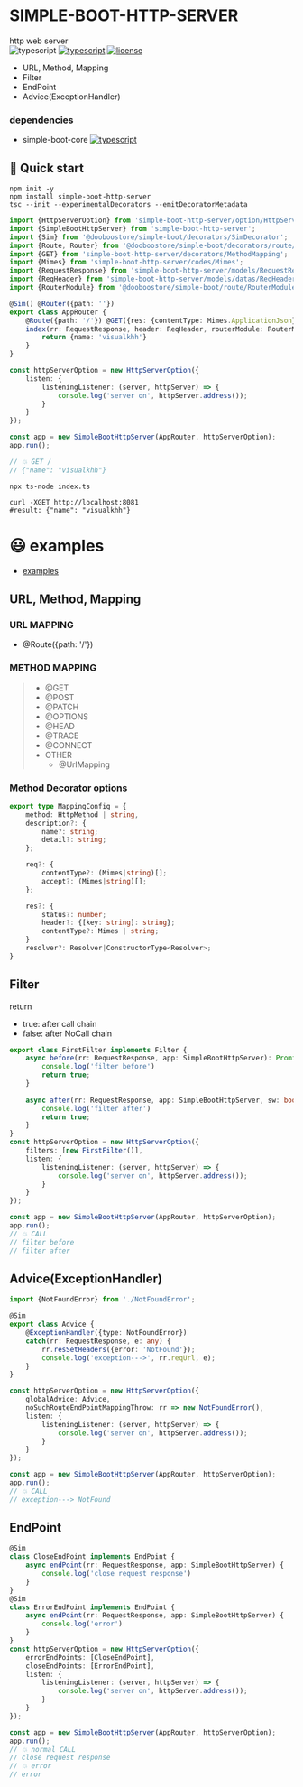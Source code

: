 SIMPLE-BOOT-HTTP-SERVER
===
http web server  
![typescript](https://img.shields.io/badge/-typescript-black?logo=typescript) [![typescript](https://img.shields.io/badge/-npm-black?logo=npm)](https://www.npmjs.com/package/simple-boot-http-server) [![license](https://img.shields.io/badge/license-MIT-green)](LICENSE.md)

* URL, Method, Mapping
* Filter
* EndPoint
* Advice(ExceptionHandler)


### dependencies  
* simple-boot-core [![typescript](https://img.shields.io/badge/-npm-black?logo=npm)](https://www.npmjs.com/package/simple-boot-core) 


## 🚀 Quick start
```shell
npm init -y
npm install simple-boot-http-server
tsc --init --experimentalDecorators --emitDecoratorMetadata
```

```typescript
import {HttpServerOption} from 'simple-boot-http-server/option/HttpServerOption';
import {SimpleBootHttpServer} from 'simple-boot-http-server';
import {Sim} from '@dooboostore/simple-boot/decorators/SimDecorator';
import {Route, Router} from '@dooboostore/simple-boot/decorators/route/Router';
import {GET} from 'simple-boot-http-server/decorators/MethodMapping';
import {Mimes} from 'simple-boot-http-server/codes/Mimes';
import {RequestResponse} from 'simple-boot-http-server/models/RequestResponse';
import {ReqHeader} from 'simple-boot-http-server/models/datas/ReqHeader';
import {RouterModule} from '@dooboostore/simple-boot/route/RouterModule';

@Sim() @Router({path: ''})
export class AppRouter {
    @Route({path: '/'}) @GET({res: {contentType: Mimes.ApplicationJson}})
    index(rr: RequestResponse, header: ReqHeader, routerModule: RouterModule) {
        return {name: 'visualkhh'}
    }
}

const httpServerOption = new HttpServerOption({
    listen: {
        listeningListener: (server, httpServer) => {
            console.log('server on', httpServer.address());
        }
    }
});

const app = new SimpleBootHttpServer(AppRouter, httpServerOption);
app.run();

// 💥 GET /
// {"name": "visualkhh"}
```
```shell
npx ts-node index.ts
```
```shell
curl -XGET http://localhost:8081
#result: {"name": "visualkhh"}
```

# 😃 examples
- [examples](./examples)

## URL, Method, Mapping
### URL MAPPING
* @Route({path: '/'})
### METHOD MAPPING
> * @GET
> * @POST
> * @PATCH
> * @OPTIONS
> * @HEAD
> * @TRACE
> * @CONNECT
> * OTHER
>   * @UrlMapping
### Method Decorator options
```typescript
export type MappingConfig = {
    method: HttpMethod | string,
    description?: {
        name?: string;
        detail?: string;
    };

    req?: {
        contentType?: (Mimes|string)[];
        accept?: (Mimes|string)[];
    };

    res?: {
        status?: number;
        header?: {[key: string]: string};
        contentType?: Mimes | string;
    }
    resolver?: Resolver|ConstructorType<Resolver>;
}
```  


## Filter
return
 - true: after call chain 
 - false: after NoCall chain
```typescript
export class FirstFilter implements Filter {
    async before(rr: RequestResponse, app: SimpleBootHttpServer): Promise<boolean> {
        console.log('filter before')
        return true;
    }
    
    async after(rr: RequestResponse, app: SimpleBootHttpServer, sw: boolean): Promise<boolean> {
        console.log('filter after')
        return true;
    }    
}
const httpServerOption = new HttpServerOption({
    filters: [new FirstFilter()],
    listen: {
        listeningListener: (server, httpServer) => {
            console.log('server on', httpServer.address());
        }
    }
});

const app = new SimpleBootHttpServer(AppRouter, httpServerOption);
app.run();
// 💥 CALL
// filter before
// filter after
```

## Advice(ExceptionHandler)
```typescript
import {NotFoundError} from './NotFoundError';

@Sim
export class Advice {
    @ExceptionHandler({type: NotFoundError})
    catch(rr: RequestResponse, e: any) {
        rr.resSetHeaders({error: 'NotFound'});
        console.log('exception--->', rr.reqUrl, e);
    }
}

const httpServerOption = new HttpServerOption({
    globalAdvice: Advice,
    noSuchRouteEndPointMappingThrow: rr => new NotFoundError(),
    listen: {
        listeningListener: (server, httpServer) => {
            console.log('server on', httpServer.address());
        }
    }
});

const app = new SimpleBootHttpServer(AppRouter, httpServerOption);
app.run();
// 💥 CALL
// exception---> NotFound
```

## EndPoint
```typescript
@Sim
class CloseEndPoint implements EndPoint {
    async endPoint(rr: RequestResponse, app: SimpleBootHttpServer) {
        console.log('close request response')
    }
}
@Sim
class ErrorEndPoint implements EndPoint {
    async endPoint(rr: RequestResponse, app: SimpleBootHttpServer) {
        console.log('error')
    }
}
const httpServerOption = new HttpServerOption({
    errorEndPoints: [CloseEndPoint],
    closeEndPoints: [ErrorEndPoint],
    listen: {
        listeningListener: (server, httpServer) => {
            console.log('server on', httpServer.address());
        }
    }
});

const app = new SimpleBootHttpServer(AppRouter, httpServerOption);
app.run();
// 💥 normal CALL
// close request response
// 💥 error
// error
```
